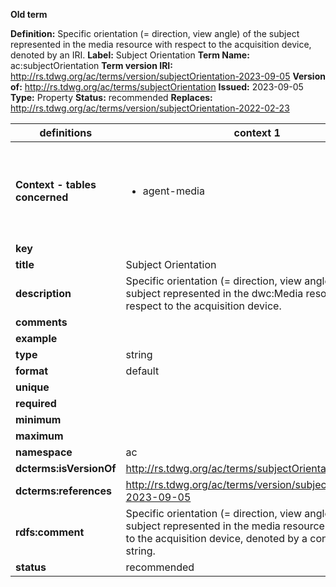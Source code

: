 **Old term**

**Definition:** Specific orientation (= direction, view angle) of the subject represented in the media resource with respect to the acquisition device, denoted by an IRI.
**Label:** Subject Orientation
**Term Name:** ac:subjectOrientation
**Term version IRI:** http://rs.tdwg.org/ac/terms/version/subjectOrientation-2023-09-05
**Version of:** http://rs.tdwg.org/ac/terms/subjectOrientation
**Issued:** 2023-09-05
**Type:** Property
**Status:** recommended
**Replaces:** http://rs.tdwg.org/ac/terms/version/subjectOrientation-2022-02-23


| definitions | context 1 |context 2 |
|-|-|-|
| **Context - tables concerned** | <ul><li>agent-media</li></ul> | <ul><li>chronometric-age-media</li><li>event-media</li><li>geological-context-media</li><li>material-media</li><li>occurrence-media</li><li>organism-interaction-media</li></ul> |
| **key** |  |  |
| **title** | Subject Orientation | Subject Orientation |
| **description** | Specific orientation (= direction, view angle) of the subject represented in the dwc:Media resource with respect to the acquisition device. | Specific orientation (= direction, view angle) of the subject represented in the dwc:Media resource with respect to the acquisition device. |
| **comments** |  |  |
| **example** |  |  |
| **type** | string | string |
| **format** | default | default |
| **unique** |  |  |
| **required** |  |  |
| **minimum** |  |  |
| **maximum** |  |  |
| **namespace** | ac | ac |
| **dcterms:isVersionOf** | http://rs.tdwg.org/ac/terms/subjectOrientation | http://rs.tdwg.org/ac/terms/subjectOrientation |
| **dcterms:references** | http://rs.tdwg.org/ac/terms/version/subjectOrientation-2023-09-05 | http://rs.tdwg.org/ac/terms/version/subjectOrientation-2023-09-05 |
| **rdfs:comment** | Specific orientation (= direction, view angle) of the subject represented in the media resource with respect to the acquisition device, denoted by a controlled value string. | Specific orientation (= direction, view angle) of the subject represented in the media resource with respect to the acquisition device, denoted by an IRI. |
| **status** | recommended | recommended |
